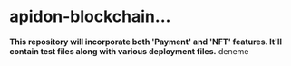 # apidon-blockchain...
**This repository will incorporate both 'Payment' and 'NFT' features. It'll contain test files along with various deployment files.**
deneme
